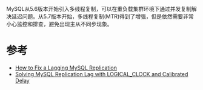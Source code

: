 MySQL从5.6版本开始引入多线程复制，可以在重负载集群环境下通过并发复制解决延迟问题。从5.7版本开始，多线程复制(MTR)得到了增强，但是依然需要非常小心监控和排查，避免出现主从不同步现象。

# 参考
 
* [How to Fix a Lagging MySQL Replication](https://thoughts.t37.net/fixing-a-very-lagging-mysql-replication-db6eb5a6e15d)
* [Solving MySQL Replication Lag with LOGICAL_CLOCK and Calibrated Delay](https://www.vividcortex.com/blog/solving-mysql-replication-lag-with-logical_clock-and-calibrated-delay)